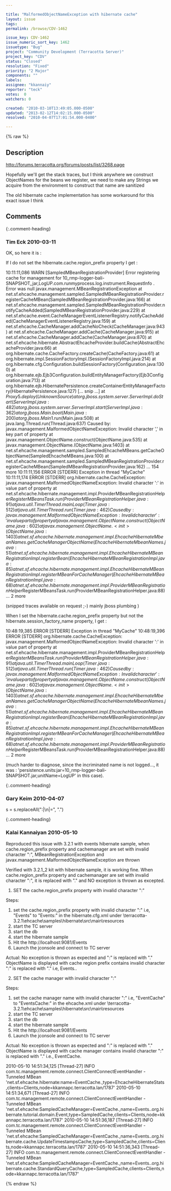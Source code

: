 ```yaml
---

title: "MalformedObjectNameException with hibernate cache"
layout: issue
tags: 
permalink: /browse/CDV-1462

issue_key: CDV-1462
issue_numeric_sort_key: 1462
issuetype: "Bug"
project: "Community Development (Terracotta Server)"
project_key: "CDV"
status: "Closed"
resolution: "Fixed"
priority: "2 Major"
components: ""
labels: 
assignee: "kkannaiy"
reporter: "teck"
votes:  0
watchers: 0

created: "2010-03-10T13:49:05.000-0500"
updated: "2013-02-12T14:02:15.000-0500"
resolved: "2010-04-07T17:01:54.000-0400"

---
```




{% raw %}



## Description

<div markdown="1" class="description">

http://forums.terracotta.org/forums/posts/list/3268.page

Hopefully we'll get the stack traces, but I think anywhere we construct ObjectNames for the beans we register, we need to make any Strings we acquire from the environment to construct that name are sanitized

The old hibernate cache implementation has some workaround for this exact issue I think


</div>

## Comments


{:.comment-heading}
### **Tim Eck** <span class="date">2010-03-11</span>

<div markdown="1" class="comment">

OK, so here it is :

If I do not set the hibernate.cache.region\_prefix property I get :

10:11:11,086 WARN [SampledMBeanRegistrationProvider] Error registering cache for management for 10\_rmp-logger-bali-SNAPSHOT\_jar,LogUP.com.runmyprocess.log.instrument.RequestInfo . Error was null
javax.management.MBeanRegistrationException
at net.sf.ehcache.management.sampled.SampledMBeanRegistrationProvider.registerCacheMBean(SampledMBeanRegistrationProvider.java:166)
at net.sf.ehcache.management.sampled.SampledMBeanRegistrationProvider.notifyCacheAdded(SampledMBeanRegistrationProvider.java:229)
at net.sf.ehcache.event.CacheManagerEventListenerRegistry.notifyCacheAdded(CacheManagerEventListenerRegistry.java:159)
at net.sf.ehcache.CacheManager.addCacheNoCheck(CacheManager.java:943)
at net.sf.ehcache.CacheManager.addCache(CacheManager.java:915)
at net.sf.ehcache.CacheManager.addCache(CacheManager.java:870)
at net.sf.ehcache.hibernate.AbstractEhcacheProvider.buildCache(AbstractEhcacheProvider.java:66)
at org.hibernate.cache.CacheFactory.createCache(CacheFactory.java:61)
at org.hibernate.impl.SessionFactoryImpl.<init>(SessionFactoryImpl.java:214)
at org.hibernate.cfg.Configuration.buildSessionFactory(Configuration.java:1300)
at org.hibernate.ejb.Ejb3Configuration.buildEntityManagerFactory(Ejb3Configuration.java:713)
at org.hibernate.ejb.HibernatePersistence.createContainerEntityManagerFactory(HibernatePersistence.java:127)
[... snip ...]
at $Proxy5.deploy(Unknown Source)
at org.jboss.system.server.ServerImpl.doStart(ServerImpl.java:482)
at org.jboss.system.server.ServerImpl.start(ServerImpl.java:362)
at org.jboss.Main.boot(Main.java:200)
at org.jboss.Main$1.run(Main.java:508)
at java.lang.Thread.run(Thread.java:637)
Caused by: javax.management.MalformedObjectNameException: Invalid character ',' in key part of property
at javax.management.ObjectName.construct(ObjectName.java:535)
at javax.management.ObjectName.<init>(ObjectName.java:1403)
at net.sf.ehcache.management.sampled.SampledEhcacheMBeans.getCacheObjectName(SampledEhcacheMBeans.java:100)
at net.sf.ehcache.management.sampled.SampledMBeanRegistrationProvider.registerCacheMBean(SampledMBeanRegistrationProvider.java:162)
... 154 more
10:11:11,156 ERROR [STDERR] Exception in thread "MyCache"
10:11:11,174 ERROR [STDERR] org.hibernate.cache.CacheException: javax.management.MalformedObjectNameException: Invalid character ':' in value part of property
at net.sf.ehcache.hibernate.management.impl.ProviderMBeanRegistrationHelper$RegisterMBeansTask.run(ProviderMBeanRegistrationHelper.java:91)
at java.util.TimerThread.mainLoop(Timer.java:512)
at java.util.TimerThread.run(Timer.java:462)
Caused by: javax.management.MalformedObjectNameException: Invalid character ':' in value part of property
at javax.management.ObjectName.construct(ObjectName.java:602)
at javax.management.ObjectName.<init>(ObjectName.java:1403)
at net.sf.ehcache.hibernate.management.impl.EhcacheHibernateMbeanNames.getCacheManagerObjectName(EhcacheHibernateMbeanNames.java:51)
at net.sf.ehcache.hibernate.management.impl.EhcacheHibernateMBeanRegistrationImpl.registerBean(EhcacheHibernateMBeanRegistrationImpl.java:85)
at net.sf.ehcache.hibernate.management.impl.EhcacheHibernateMBeanRegistrationImpl.registerMBeanForCacheManager(EhcacheHibernateMBeanRegistrationImpl.java:68)
at net.sf.ehcache.hibernate.management.impl.ProviderMBeanRegistrationHelper$RegisterMBeansTask.run(ProviderMBeanRegistrationHelper.java:88)
... 2 more


(snipped traces available on request ;-) mainly jboss plumbing )

When I set the hibernate.cache.region\_prefix property but not the hibernate.session\_factory\_name property, I get :

10:48:19,385 ERROR [STDERR] Exception in thread "MyCache"
10:48:19,396 ERROR [STDERR] org.hibernate.cache.CacheException: javax.management.MalformedObjectNameException: Invalid character ':' in value part of property
at net.sf.ehcache.hibernate.management.impl.ProviderMBeanRegistrationHelper$RegisterMBeansTask.run(ProviderMBeanRegistrationHelper.java:91)
at java.util.TimerThread.mainLoop(Timer.java:512)
at java.util.TimerThread.run(Timer.java:462)
Caused by: javax.management.MalformedObjectNameException: Invalid character ':' in value part of property
at javax.management.ObjectName.construct(ObjectName.java:602)
at javax.management.ObjectName.<init>(ObjectName.java:1403)
at net.sf.ehcache.hibernate.management.impl.EhcacheHibernateMbeanNames.getCacheManagerObjectName(EhcacheHibernateMbeanNames.java:51)
at net.sf.ehcache.hibernate.management.impl.EhcacheHibernateMBeanRegistrationImpl.registerBean(EhcacheHibernateMBeanRegistrationImpl.java:85)
at net.sf.ehcache.hibernate.management.impl.EhcacheHibernateMBeanRegistrationImpl.registerMBeanForCacheManager(EhcacheHibernateMBeanRegistrationImpl.java:68)
at net.sf.ehcache.hibernate.management.impl.ProviderMBeanRegistrationHelper$RegisterMBeansTask.run(ProviderMBeanRegistrationHelper.java:88)
... 2 more

(much harder to diagnose, since the incriminated name is not logged..., it was : 'persistence.units:jar=10\_rmp-logger-bali-SNAPSHOT.jar,unitName=LogUP' in this case). 

</div>


{:.comment-heading}
### **Gary Keim** <span class="date">2010-04-07</span>

<div markdown="1" class="comment">

s = s.replaceAll(":|\n|=", ".")


</div>


{:.comment-heading}
### **Kalai Kannaiyan** <span class="date">2010-05-10</span>

<div markdown="1" class="comment">

Reproduced this issue with 3.2.1 with events hibernate sample, when cache.region\_prefix property and cachemanager are set with invalid character ":", MBeanRegistrationException and javax.management.MalformedObjectNameException are thrown

Verified with 3.2.1\_2 kit with hibernate sample, it is working fine.
When cache.region\_prefix property and cachemanager are set with invalid character ":", it is replaced with "." and NO exception is thrown as excepted.

1. SET the cache.region\_prefix property with invalid character ":"

Steps:
1. set the cache.region\_prefix property with invalid character ":" i.e, "Events" to "Events:" in the hibernate.cfg.xml under \terracotta-3.2.1\ehcache\samples\hibernate\src\main\resources 
2. start the TC server
3. start the db
4. start the hibernate sample
5. Hit the http://localhost:9081/Events
6. Launch the jconsole and connect to TC server

Actual: No exception is thrown as expected and ":" is replaced with "."
ObjectName is displayed with cache region prefix contains invalid character ":" is replaced with "."
i.e, Events..

2. SET the cache manager with invalid character ":" 

Steps:
1. set the cache manager name with invalid character ":" i.e, "EventCache" to "EventsCache:" in the ehcache.xml under \terracotta-3.2.1\ehcache\samples\hibernate\src\main\resources 
2. start the TC server
3. start the db
4. start the hibernate sample
5. Hit the http://localhost:9081/Events
6. Launch the jconsole and connect to TC server

Actual: No exception is thrown as expected and ":" is replaced with "."
ObjectName is displayed with cache manager contains invalid character ":" is replaced with "."
i.e., EventCache.


















2010-05-10 14:51:34,125 [Thread-27] INFO com.tc.management.remote.connect.ClientConnectEventHandler - Tunneled MBean 'net.sf.ehcache.hibernate:name=EventCache.,type=EhcacheHibernateStats,clients=Clients,node=kkannapc.terracotta.lan/1787'
2010-05-10 14:51:34,671 [Thread-27] INFO com.tc.management.remote.connect.ClientConnectEventHandler - Tunneled MBean 'net.sf.ehcache:SampledCacheManager=EventCache.,name=Events..org.hibernate.tutorial.domain.Event,type=SampledCache,clients=Clients,node=kkannapc.terracotta.lan/1787'
2010-05-10 14:51:36,187 [Thread-27] INFO com.tc.management.remote.connect.ClientConnectEventHandler - Tunneled MBean 'net.sf.ehcache:SampledCacheManager=EventCache.,name=Events..org.hibernate.cache.UpdateTimestampsCache,type=SampledCache,clients=Clients,node=kkannapc.terracotta.lan/1787'
2010-05-10 14:51:36,343 [Thread-27] INFO com.tc.management.remote.connect.ClientConnectEventHandler - Tunneled MBean 'net.sf.ehcache:SampledCacheManager=EventCache.,name=Events..org.hibernate.cache.StandardQueryCache,type=SampledCache,clients=Clients,node=kkannapc.terracotta.lan/1787'

</div>



{% endraw %}
